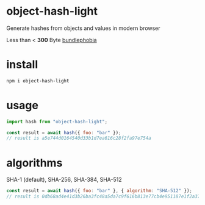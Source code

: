 # object-hash-light

Generate hashes from objects and values in modern browser

Less than < <b>300</b> Byte [bundlephobia](https://bundlephobia.com/package/object-hash-light)

# install

```bash
npm i object-hash-light
```

# usage

```js
import hash from "object-hash-light";

const result = await hash({ foo: "bar" });
// result is a5e744d0164540d33b1d7ea616c28f2fa97e754a
```

# algorithms

SHA-1 (default), SHA-256, SHA-384, SHA-512

```js
const result = await hash({ foo: "bar" }, { algorithm: "SHA-512" });
// result is 0db68ad4e41d3b26ba3fc48a5da7c9f616b813e77cb4e951187e1f2a37c2bad94041089f89f6012ee7b44e21f863c5d9553e3b665edae8640bb2274b555266eb
```
